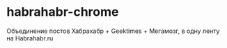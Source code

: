 # habrahabr-chrome
Объединение постов Хабрахабр + Geektimes + Мегамозг, в одну ленту на Habrahabr.ru
